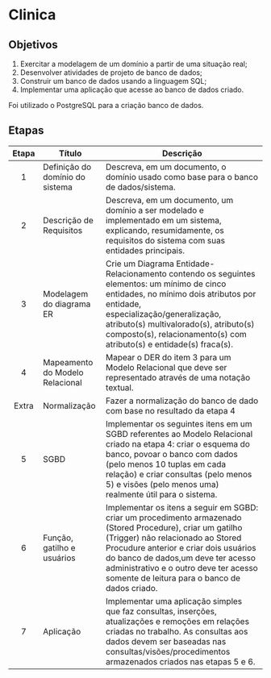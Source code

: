 # Clinica

## Objetivos

1. Exercitar a modelagem de um domínio a partir de uma situação real;
2. Desenvolver atividades de projeto de banco de dados;
3. Construir um banco de dados usando a linguagem SQL;
4. Implementar uma aplicação que acesse ao banco de dados criado.

Foi utilizado o PostgreSQL para a criação banco de dados.

## Etapas

Etapa | Título | Descrição
:---------:|----------|---------
 1 | Definição do domínio do sistema | Descreva, em um documento, o domínio usado como base para o banco de dados/sistema.
 2 | Descrição de Requisitos | Descreva, em um documento, um domínio a ser modelado e implementado em um sistema, explicando, resumidamente, os requisitos do sistema com suas entidades principais.
 3 | Modelagem do diagrama ER | Crie um Diagrama Entidade-Relacionamento contendo os seguintes elementos: um mínimo de cinco entidades, no mínimo dois atributos por entidade, especialização/generalização, atributo(s) multivalorado(s), atributo(s) composto(s), relacionamento(s) com atributo(s) e entidade(s) fraca(s).
 4 | Mapeamento do Modelo Relacional | Mapear o DER do item 3 para um Modelo Relacional que deve ser representado através de uma notação textual.
 Extra | Normalização | Fazer a normalização do banco de dado com base no resultado da etapa 4
 5 | SGBD | Implementar os seguintes itens em um SGBD referentes ao Modelo Relacional criado na etapa 4:  criar o esquema do banco, povoar o banco com dados (pelo menos 10 tuplas em cada relação) e criar consultas (pelo menos 5) e visões (pelo menos uma) realmente útil para o sistema.
 6 | Função, gatilho e usuários | Implementar os itens a seguir em SGBD: criar um procedimento armazenado (Stored Procedure), criar um gatilho (Trigger) não relacionado ao Stored Procudure anterior e criar dois usuários do banco de dados,um deve ter acesso administrativo e o outro deve ter acesso somente de leitura para o banco de dados criado.
 7 | Aplicação | Implementar uma aplicação simples que faz consultas, inserções, atualizações e remoções em relações criadas no trabalho. As consultas aos dados devem ser baseadas nas consultas/visões/procedimentos armazenados criados nas etapas 5 e 6.
